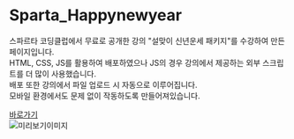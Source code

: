 # Sparta_Happynewyear
  
스파르타 코딩클럽에서 무료로 공개한 강의 "설맞이 신년운세 패키지"를 수강하여 만든 페이지입니다.  
HTML, CSS, JS를 활용하여 배포하였으나 JS의 경우 강의에서 제공하는 외부 스크립트를 더 많이 사용했습니다.  
배포 또한 강의에서 파일 업로드 시 자동으로 이루어집니다.  
모바일 환경에서도 문제 없이 작동하도록 만들어져있습니다.  
  
[바로가기](https://new-year.spartacodingclub.kr/PcYbVSJQ31X2/index.html)  
![미리보기이미지](C:\Users\LG\Documents\COSMIC\SpartaCodingClub-happynewyear\capture1.png)  
